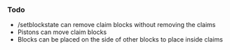 ### Todo
- /setblockstate can remove claim blocks without removing the claims
- Pistons can move claim blocks
- Blocks can be placed on the side of other blocks to place inside claims